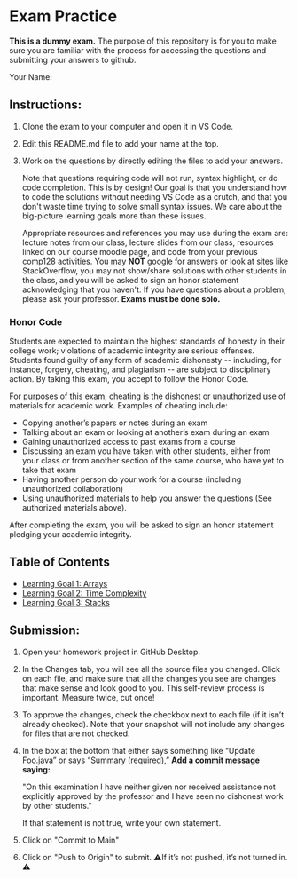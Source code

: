 # Exam Practice

**This is a dummy exam.** The purpose of this repository is for you to make sure you are familiar with the process for 
accessing the questions and submitting your answers to github. 

Your Name:


## Instructions:

1. Clone the exam to your computer and open it in VS Code.
2. Edit this README.md file to add your name at the top.
3. Work on the questions by directly editing the files to add your answers.
 
    Note that questions requiring code will not run, syntax highlight, or do code completion. This is by design! Our goal is that
 you understand how to code the solutions without needing VS Code as a crutch, and that you don't waste time trying to solve
 small syntax issues. We care about the big-picture learning goals more than these issues.

    Appropriate resources and references you may use during the exam are:  lecture notes from our class, lecture slides from our class, resources linked on our course moodle page, and code from your previous comp128 activities. You may **NOT** google for answers or look at sites like StackOverflow, you may not show/share solutions with other students in the class, and you will be asked to sign an honor statement acknowledging that you haven't. If you have questions about a problem, please ask your professor.  **Exams must be done solo.**


### Honor Code

Students are expected to maintain the highest standards of honesty in their college work; violations of academic integrity
 are serious offenses. Students found guilty of any form of academic dishonesty -- including, for instance, forgery, cheating,
  and plagiarism -- are subject to disciplinary action. By taking this exam, you accept to follow the Honor Code.
  
  For purposes of this exam, cheating is the dishonest or unauthorized use of materials for academic work. Examples of cheating include:
                             
 * Copying another’s papers or notes during an exam
 * Talking about an exam or looking at another’s exam during an exam
 * Gaining unauthorized access to past exams from a course
 * Discussing an exam you have taken with other students, either from your class or from another section of the same course, who have yet to take that exam
 * Having another person do your work for a course (including unauthorized collaboration)
 * Using unauthorized materials to help you answer the questions (See authorized materials above).

After completing the exam, you will be asked to sign an honor statement pledging your academic integrity.

## Table of Contents

- [Learning Goal 1: Arrays](LG01-Arrays.md)
- [Learning Goal 2: Time Complexity](LG02-TimeComplexity.md)
- [Learning Goal 3: Stacks](LG03-Stacks.md)


## Submission:

1. Open your homework project in GitHub Desktop.
2. In the Changes tab, you will see all the source files you changed. Click on each file, and make sure that all the changes you see are changes that make sense and look good to you. This self-review process is important. Measure twice, cut once!
3. To approve the changes, check the checkbox next to each file (if it isn’t already checked). Note that your snapshot will not include any changes for files that are not checked.
4. In the box at the bottom that either says something like “Update Foo.java” or says “Summary (required),”  **Add a commit message saying:**
    
    "On this examination I have neither given nor received assistance not explicitly approved by the professor and I have seen no dishonest work by other students."

    If that statement is not true, write your own statement.    
4. Click on "Commit to Main"
5. Click on "Push to Origin" to submit. ⚠️If it’s not pushed, it’s not turned in. ⚠️


